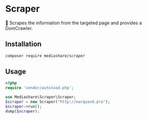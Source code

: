 # Scraper
:dizzy: Scrapes the information from the targeted page and provides a DomCrawler.

## Installation
```bash
composer require mediashare/scraper
```
## Usage
```php
<?php
require 'vendor/autoload.php';

use Mediashare\Scraper\Scraper;
$scraper = new Scraper("http://marquand.pro");
$scraper->run();
dump($scraper);
```
